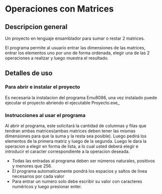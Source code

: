 # Operaciones con Matrices
## Descripcion general
Un proyecto en lenguaje ensamblador para sumar o restar 2 matrices.

El programa permite al usuario entrar las dimensiones de las matrices, entrar los elementos uno por uno de forma ordenada, elegir una de las 2 operaciones a realizar y luego muestra el resultado.

## Detalles de uso
### Para abrir e instalar el proyecto
Es necesaria la instalacion del programa Emu8086, una vez instalado puede ejecutar el proyecto abriendo el ejecutable Proyecto.exe_

### Instrucciones al usar el programa
Al abrir el programa, este solicitará la cantidad de columnas y filas que tendran ambas matrices(ambas matrices deben tener las mismas dimensiones para que la suma y la resta sea posible). Luego pedirá los elementos de la primera matriz y luego de la segunda. Luego le dara la operacion a elegir en forma de lista, a lo cual usted deberá elegir e introducir el caracter correspondiente a la operacion deseada.

- Todas las entradas al programa deben ser números naturales, positivos y menores que 256.
- El programa automaticamente pondrá los espacios y saltos de linea necesarios por cada valor
- Para entrar un numero solo debe escribir su valor con caracteres numéricos y luego presionar enter.

 
